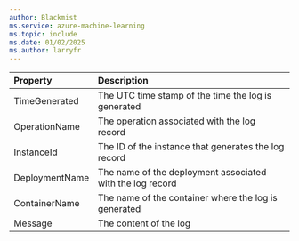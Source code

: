```yaml
---
author: Blackmist
ms.service: azure-machine-learning
ms.topic: include
ms.date: 01/02/2025
ms.author: larryfr
---
```


| Property | Description |
|:--- |:--- |
| TimeGenerated | The UTC time stamp of the time the log is generated |
| OperationName | The operation associated with the log record |
| InstanceId | The ID of the instance that generates the log record |
| DeploymentName | The name of the deployment associated with the log record |
| ContainerName | The name of the container where the log is generated |
| Message | The content of the log |